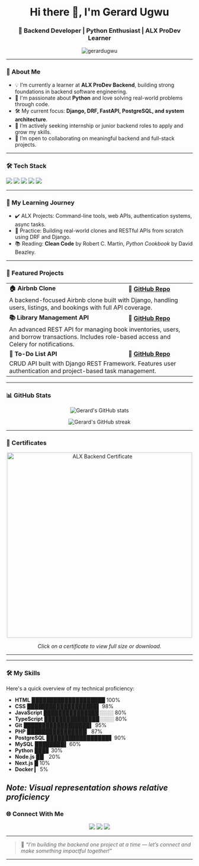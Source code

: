 <h1 align="center">Hi there 👋, I'm Gerard Ugwu</h1>
<h3 align="center">🚀 Backend Developer | Python Enthusiast | ALX ProDev Learner</h3>

<p align="center">
  <img src="https://komarev.com/ghpvc/?username=gerardugwu&label=Profile%20views&color=0e75b6&style=flat" alt="gerardugwu" />
</p>

---

### 🧭 About Me

<ul>
  <li>💡 I’m currently a learner at <strong>ALX ProDev Backend</strong>, building strong foundations in backend software engineering.</li>
  <li>🐍 I'm passionate about <strong>Python</strong> and love solving real-world problems through code.</li>
  <li>🛠️ My current focus: <strong>Django, DRF, FastAPI, PostgreSQL, and system architecture</strong>.</li>
  <li>💼 I’m actively seeking internship or junior backend roles to apply and grow my skills.</li>
  <li>🤝 I’m open to collaborating on meaningful backend and full-stack projects.</li>
</ul>

---

### 🛠️ Tech Stack

<p>
  <img src="https://img.shields.io/badge/Python-3670A0?style=for-the-badge&logo=python&logoColor=fff"/>
  <img src="https://img.shields.io/badge/Django-092E20?style=for-the-badge&logo=django&logoColor=white"/>
  <img src="https://img.shields.io/badge/FastAPI-005571?style=for-the-badge&logo=fastapi"/>
  <img src="https://img.shields.io/badge/PostgreSQL-336791?style=for-the-badge&logo=postgresql&logoColor=white"/>
  <img src="https://img.shields.io/badge/Git-F05032?style=for-the-badge&logo=git&logoColor=white"/>
</p>

---

### 📘 My Learning Journey

<ul>
  <li>✔️ ALX Projects: Command-line tools, web APIs, authentication systems, async tasks.</li>
  <li>🧪 Practice: Building real-world clones and RESTful APIs from scratch using DRF and Django.</li>
  <li>📚 Reading: <strong>Clean Code</strong> by Robert C. Martin, <em>Python Cookbook</em> by David Beazley.</li>
</ul>

---

### 🔭 Featured Projects

<table>
  <tr>
    <td><strong>🏠 Airbnb Clone</strong></td>
    <td><strong>🔗 <a href="https://github.com/gerardugwu/airbnb-clone-project">GitHub Repo</a></strong></td>
  </tr>
  <tr>
    <td colspan="2">A backend-focused Airbnb clone built with Django, handling users, listings, and bookings with full API coverage.</td>
  </tr>

  <tr>
    <td><strong>📚 Library Management API</strong></td>
    <td><strong>🔗 <a href="https://github.com/gerardugwu/library_management">GitHub Repo</a></strong></td>
  </tr>
  <tr>
    <td colspan="2">An advanced REST API for managing book inventories, users, and borrow transactions. Includes role-based access and Celery for notifications.</td>
  </tr>

  <tr>
    <td><strong>📝 To-Do List API</strong></td>
    <td><strong>🔗 <a href="https://github.com/gerardugwu/todo-api">GitHub Repo</a></strong></td>
  </tr>
  <tr>
    <td colspan="2">CRUD API built with Django REST Framework. Features user authentication and project-based task management.</td>
  </tr>
</table>

---

### 📊 GitHub Stats

<p align="center">
  <img src="https://github-readme-stats.vercel.app/api?username=gerardugwu&show_icons=true&theme=tokyonight&count_private=true" alt="Gerard's GitHub stats" />
</p>

<p align="center">
  <img src="https://github-readme-streak-stats.herokuapp.com?user=gerardugwu&theme=tokyonight&date_format=M%20j%5B%2C%20Y%5D" alt="Gerard's GitHub streak" />
</p>

---

### 🏅 Certificates

<p align="center">
  <!-- Example certificate image -->
  <img src="certificates/alx_backend_certificate.png" alt="ALX Backend Certificate" width="500px"/>

  <!-- You can duplicate this for more certificates -->
  <!-- <img src="certificates/another_certificate.png" alt="Another Certificate" width="500px"/> -->
</p>

<p align="center">
  <em>Click on a certificate to view full size or download.</em>
</p>

---
  ---
### 🛠️ My Skills

Here's a quick overview of my technical proficiency:

- **HTML** ████████████████████ 100%  
- **CSS** ███████████████████▌ 98%  
- **JavaScript** ███████████████░░░░ 80%  
- **TypeScript** ███████████████░░░░ 80%  
- **Git** ██████████████████▍ 95%  
- **PHP** ████████████████▎ 87%  
- **PostgreSQL** █████████████████▋ 90%  
- **MySQL** ████████▌ 60%  
- **Python** ███▊ 30%  
- **Node.js** ██▏ 20%  
- **Next.js** █ 10%  
- **Docker** ▎ 5%  

*Note: Visual representation shows relative proficiency*
---


### 🌐 Connect With Me

<p align="center">
  <a href="mailto:ugwugerard@gmail.com"><img src="https://img.shields.io/badge/Gmail-red?style=for-the-badge&logo=gmail&logoColor=white"/></a>
  <a href="https://www.linkedin.com/in/gerardugwu/"><img src="https://img.shields.io/badge/LinkedIn-blue?style=for-the-badge&logo=linkedin&logoColor=white"/></a>
  <a href="https://twitter.com/gerard_ugwu"><img src="https://img.shields.io/badge/Twitter-1DA1F2?style=for-the-badge&logo=twitter&logoColor=white"/></a>
</p>

---

> 🎯 *“I’m building the backend one project at a time — let’s connect and make something impactful together!”*

---

